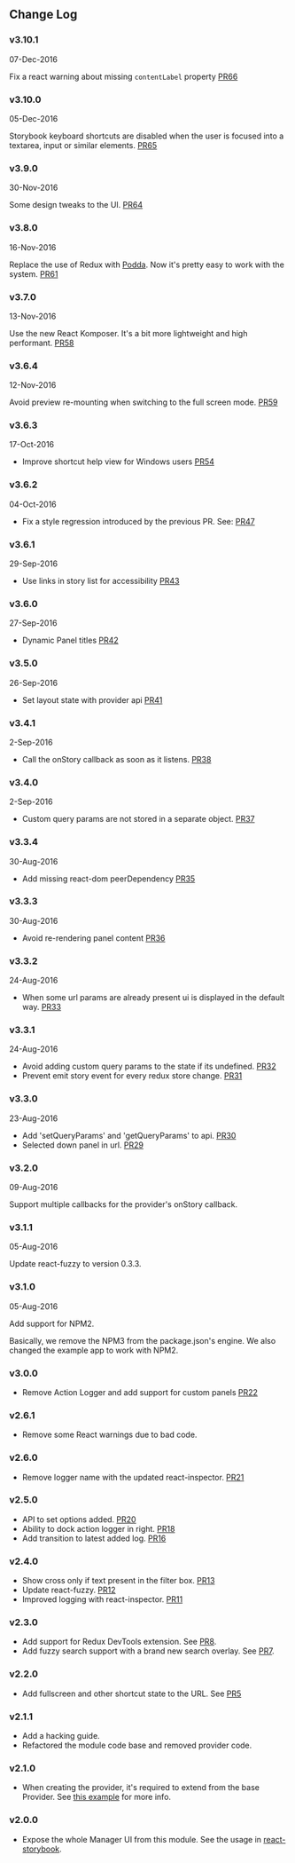 ## Change Log

### v3.10.1

07-Dec-2016

Fix a react warning about missing `contentLabel` property [PR66](https://github.com/storybooks/storybook-ui/pull/66)

### v3.10.0

05-Dec-2016

Storybook keyboard shortcuts are disabled when the user is focused into a textarea, input or similar elements. [PR65](https://github.com/storybooks/storybook-ui/pull/65)

### v3.9.0

30-Nov-2016

Some design tweaks to the UI. [PR64](https://github.com/storybooks/storybook-ui/pull/64)

### v3.8.0

16-Nov-2016

Replace the use of Redux with [Podda](https://github.com/arunoda/podda). Now it's pretty easy to work with the system. [PR61](https://github.com/storybooks/storybook-ui/pull/61)

### v3.7.0

13-Nov-2016

Use the new React Komposer. It's a bit more lightweight and high performant. [PR58](https://github.com/storybooks/storybook-ui/pull/58)

### v3.6.4

12-Nov-2016

Avoid preview re-mounting when switching to the full screen mode. [PR59](https://github.com/storybooks/storybook-ui/pull/59)

### v3.6.3

17-Oct-2016

-   Improve shortcut help view for Windows users [PR54](https://github.com/kadirahq/storybook-ui/pull/54)

### v3.6.2

04-Oct-2016

-   Fix a style regression introduced by the previous PR. See: [PR47](https://github.com/kadirahq/storybook-ui/pull/47)

### v3.6.1

29-Sep-2016

-   Use links in story list for accessibility [PR43](https://github.com/kadirahq/storybook-ui/pull/43)

### v3.6.0

27-Sep-2016

-   Dynamic Panel titles [PR42](https://github.com/kadirahq/storybook-ui/pull/42)

### v3.5.0

26-Sep-2016

-   Set layout state with provider api [PR41](https://github.com/kadirahq/storybook-ui/pull/41)

### v3.4.1

2-Sep-2016

-   Call the onStory callback as soon as it listens. [PR38](https://github.com/kadirahq/storybook-ui/pull/38)

### v3.4.0

2-Sep-2016

-   Custom query params are not stored in a separate object. [PR37](https://github.com/kadirahq/storybook-ui/pull/37)

### v3.3.4

30-Aug-2016

-   Add missing react-dom peerDependency [PR35](https://github.com/kadirahq/storybook-ui/pull/35)

### v3.3.3

30-Aug-2016

-   Avoid re-rendering panel content [PR36](https://github.com/kadirahq/storybook-ui/pull/36)

### v3.3.2

24-Aug-2016

-   When some url params are already present ui is displayed in the default way. [PR33](https://github.com/kadirahq/storybook-ui/pull/33)

### v3.3.1

24-Aug-2016

-   Avoid adding custom query params to the state if its undefined. [PR32](https://github.com/kadirahq/storybook-ui/pull/32)
-   Prevent emit story event for every redux store change. [PR31](https://github.com/kadirahq/storybook-ui/pull/31)

### v3.3.0

23-Aug-2016

-   Add 'setQueryParams' and 'getQueryParams' to api. [PR30](https://github.com/kadirahq/storybook-ui/pull/30)
-   Selected down panel in url. [PR29](https://github.com/kadirahq/storybook-ui/pull/29)

### v3.2.0

09-Aug-2016

Support multiple callbacks for the provider's onStory callback.

### v3.1.1

05-Aug-2016

Update react-fuzzy to version 0.3.3.

### v3.1.0

05-Aug-2016

Add support for NPM2.

Basically, we remove the NPM3 from the package.json's engine. We also changed the example app to work with NPM2.

### v3.0.0

-   Remove Action Logger and add support for custom panels [PR22](https://github.com/kadirahq/storybook-ui/pull/22)

### v2.6.1

-   Remove some React warnings due to bad code.

### v2.6.0

-   Remove logger name with the updated react-inspector. [PR21](https://github.com/kadirahq/storybook-ui/pull/21)

### v2.5.0

-   API to set options added. [PR20](https://github.com/kadirahq/storybook-ui/pull/20)
-   Ability to dock action logger in right. [PR18](https://github.com/kadirahq/storybook-ui/pull/18)
-   Add transition to latest added log. [PR16](https://github.com/kadirahq/storybook-ui/pull/16)

### v2.4.0

-   Show cross only if text present in the filter box. [PR13](https://github.com/kadirahq/storybook-ui/pull/13)
-   Update react-fuzzy. [PR12](https://github.com/kadirahq/storybook-ui/pull/12)
-   Improved logging with react-inspector. [PR11](https://github.com/kadirahq/storybook-ui/pull/11)

### v2.3.0

-   Add support for Redux DevTools extension. See [PR8](https://github.com/kadirahq/storybook-ui/pull/8).
-   Add fuzzy search support with a brand new search overlay. See [PR7](https://github.com/kadirahq/storybook-ui/pull/7).

### v2.2.0

-   Add fullscreen and other shortcut state to the URL. See [PR5](https://github.com/kadirahq/storybook-ui/pull/5)

### v2.1.1

-   Add a hacking guide.
-   Refactored the module code base and removed provider code.

### v2.1.0

-   When creating the provider, it's required to extend from the base Provider. See [this example](https://github.com/kadirahq/storybook-ui/blob/master/example/client/provider.js#L10) for more info.

### v2.0.0

-   Expose the whole Manager UI from this module. See the usage in [react-storybook](https://github.com/storybooks/react-storybook/blob/master/src/client/manager/index.js).
